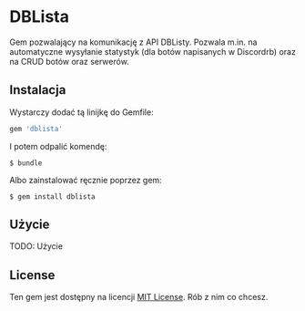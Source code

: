 # DBLista

Gem pozwalający na komunikację z API DBListy. Pozwala m.in. na automatyczne wysyłanie statystyk (dla botów napisanych w Discordrb) oraz na CRUD botów oraz serwerów.

## Instalacja

Wystarczy dodać tą linijkę do Gemfile:

```ruby
gem 'dblista'
```

I potem odpalić komendę:

    $ bundle

Albo zainstalować ręcznie poprzez gem:

    $ gem install dblista

## Użycie

TODO: Użycie

## License

Ten gem jest dostępny na licencji [MIT License](https://opensource.org/licenses/MIT). Rób z nim co chcesz.
